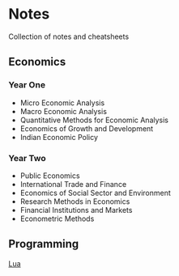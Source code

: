 # Notes
Collection of notes and cheatsheets

## Economics
### Year One  
* Micro Economic Analysis     
* Macro Economic Analysis     
* Quantitative Methods for Economic Analysis	  
* Economics of Growth and Development	   
* Indian Economic Policy    

### Year Two    
* Public Economics	 
* International Trade and Finance	  
* Economics of Social Sector and Environment	  
* Research Methods in Economics   
* Financial Institutions and Markets  
* Econometric Methods    

## Programming
[Lua](../blob/master/Programming/Lua/home.md)
